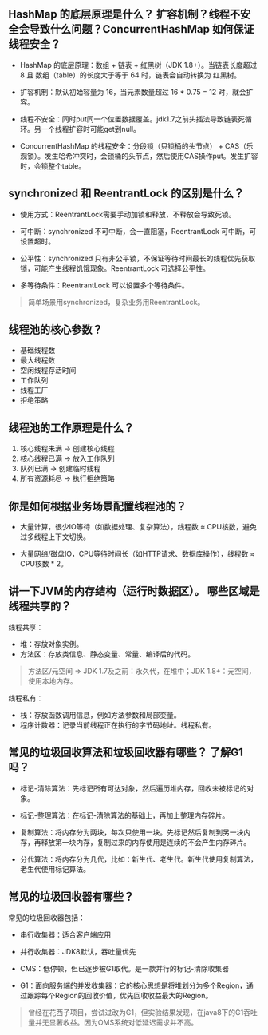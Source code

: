 ## HashMap 的底层原理是什么？ 扩容机制？线程不安全会导致什么问题？ConcurrentHashMap 如何保证线程安全？

- HashMap 的底层原理：数组 + 链表 + 红黑树（JDK 1.8+）。当链表长度超过 8 且 数组（table）的长度大于等于 64 时，链表会自动转换为 红黑树。

- 扩容机制：默认初始容量为 16，当元素数量超过 16 * 0.75 = 12 时，就会扩容。

- 线程不安全：同时put同一个位置数据覆盖。jdk1.7之前头插法导致链表死循环。另一个线程扩容时可能get到null。

- ConcurrentHashMap 的线程安全：分段锁（只锁桶的头节点） + CAS（乐观锁）。发生哈希冲突时，会锁桶的头节点，然后使用CAS操作put。发生扩容时，会锁整个table。


## synchronized 和 ReentrantLock 的区别是什么？

- 使用方式：ReentrantLock需要手动加锁和释放，不释放会导致死锁。

- 可中断：synchronized 不可中断，会一直阻塞，ReentrantLock 可中断，可设置超时。

- 公平性：synchronized 只有非公平锁，不保证等待时间最长的线程优先获取锁，可能产生线程饥饿现象。ReentrantLock 可选择公平性。

- 多等待条件：ReentrantLock 可以设置多个等待条件。

> 简单场景用synchronized，复杂业务用ReentrantLock。


## 线程池的核心参数？

- 基础线程数
- 最大线程数
- 空闲线程存活时间
- 工作队列
- 线程工厂
- 拒绝策略


## 线程池的工作原理是什么？

1. 核心线程未满 → 创建核心线程
2. 核心线程已满 → 放入工作队列
3. 队列已满 → 创建临时线程
4. 所有资源耗尽 → 执行拒绝策略


##  你是如何根据业务场景配置线程池的？

- 大量计算，很少IO等待（如数据处理、复杂算法），线程数 ≈ CPU核数，避免过多线程上下文切换。

- 大量网络/磁盘IO，CPU等待时间长（如HTTP请求、数据库操作），线程数 ≈ CPU核数 * 2。


## 讲一下JVM的内存结构（运行时数据区）。 哪些区域是线程共享的？

线程共享：

- 堆：存放对象实例。
- 方法区：存放类信息、静态变量、常量、编译后的代码。

> 方法区/元空间 => JDK 1.7及之前：永久代，在堆中；JDK 1.8+：元空间，使用本地内存。

线程私有：

- 栈：存放函数调用信息，例如方法参数和局部变量。
- 程序计数器：记录当前线程正在执行的字节码地址。线程私有。


## 常见的垃圾回收算法和垃圾回收器有哪些？ 了解G1吗？

- 标记-清除算法：先标记所有可达对象，然后遍历堆内存，回收未被标记的对象。

- 标记-整理算法：在标记-清除算法的基础上，再加上整理内存碎片。

- 复制算法：将内存分为两块，每次只使用一块。先标记然后复制到另一块内存，再释放第一块内存，复制过来的内存使用是连续的不会产生内存碎片。

- 分代算法：将内存分为几代，比如：新生代、老生代。新生代使用复制算法，老生代使用标记算法。


## 常见的垃圾回收器有哪些？

常见的垃圾回收器包括：

- 串行收集器：适合客户端应用

- 并行收集器：JDK8默认，吞吐量优先

- CMS：低停顿，但已逐步被G1取代。是一款并行的标记-清除收集器

- G1：面向服务端的并发收集器：它的核心思想是将堆划分为多个Region，通过跟踪每个Region的回收价值，优先回收收益最大的Region。

> 曾经在花西子项目，尝试过改为G1，但实验结果发现，在java8下的G1吞吐量并无显著收益。因为OMS系统对低延迟需求并不高。



